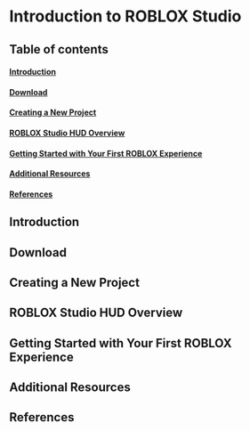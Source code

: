 # Introduction to ROBLOX Studio

## Table of contents
#### [Introduction](#introduction)
#### [Download](#download)
#### [Creating a New Project](#creating-a-new-project)
#### [ROBLOX Studio HUD Overview](#roblox-studio-hud-overview)
#### [Getting Started with Your First ROBLOX Experience](#getting-started-with-your-first-roblox-experience)
#### [Additional Resources](#additional-resources)
#### [References](#references)


## Introduction 


## Download


## Creating a New Project


## ROBLOX Studio HUD Overview


## Getting Started with Your First ROBLOX Experience


## Additional Resources


## References
